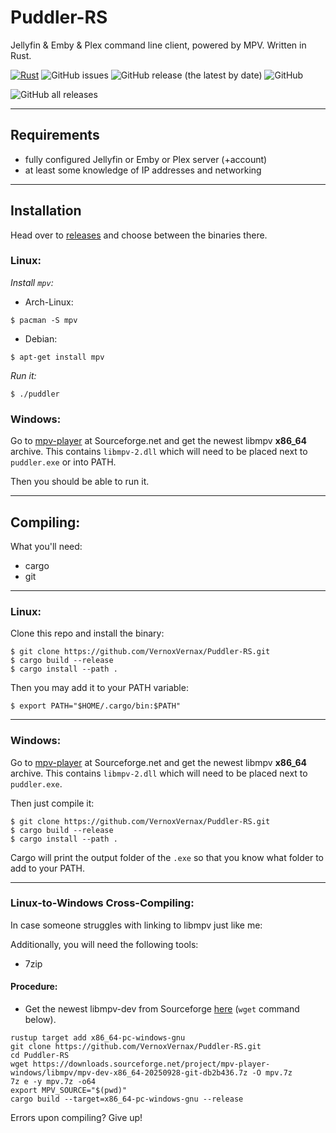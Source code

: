 # Puddler-RS

Jellyfin & Emby & Plex command line client, powered by MPV. Written in Rust.

[![Rust](https://github.com/Vernoxvernax/Puddler-RS/actions/workflows/release-builds.yml/badge.svg)](https://github.com/Vernoxvernax/Puddler-RS/actions/workflows/release-builds.yml)
![GitHub issues](https://img.shields.io/github/issues/Vernoxvernax/Puddler-RS)
![GitHub release (the latest by date)](https://img.shields.io/github/v/release/Vernoxvernax/Puddler-RS)
![GitHub](https://img.shields.io/github/license/Vernoxvernax/Puddler-RS)

![GitHub all releases](https://img.shields.io/github/downloads/Vernoxvernax/Puddler-RS/total)

___

## Requirements

* fully configured Jellyfin or Emby or Plex server (+account)
* at least some knowledge of IP addresses and networking

___

## Installation

Head over to [releases](https://github.com/VernoxVernax/Puddler-RS/releases) and choose between the binaries there.

### Linux:

*Install `mpv`:*

+ Arch-Linux:
```
$ pacman -S mpv
```
+ Debian:
```
$ apt-get install mpv
```

*Run it:*
```
$ ./puddler
```

### Windows:

Go to [mpv-player](https://sourceforge.net/projects/mpv-player-windows/files/libmpv/) at Sourceforge.net and get the newest libmpv **x86_64** archive. This contains `libmpv-2.dll` which will need to be placed next to `puddler.exe` or into PATH.

Then you should be able to run it.

___

## Compiling:

What you'll need:

* cargo
* git

___

### Linux:

Clone this repo and install the binary:
```
$ git clone https://github.com/VernoxVernax/Puddler-RS.git
$ cargo build --release
$ cargo install --path .
```
Then you may add it to your PATH variable:
```
$ export PATH="$HOME/.cargo/bin:$PATH"
```

___

### Windows:

Go to [mpv-player](https://sourceforge.net/projects/mpv-player-windows/files/libmpv/) at Sourceforge.net and get the newest libmpv **x86_64** archive. This contains `libmpv-2.dll` which will need to be placed next to `puddler.exe`.

Then just compile it:
```
$ git clone https://github.com/VernoxVernax/Puddler-RS.git
$ cargo build --release
$ cargo install --path .
```

Cargo will print the output folder of the `.exe` so that you know what folder to add to your PATH.

___

### Linux-to-Windows Cross-Compiling:

In case someone struggles with linking to libmpv just like me:

Additionally, you will need the following tools:
+ 7zip

#### **Procedure:**

+ Get the newest libmpv-dev from Sourceforge [here](https://sourceforge.net/projects/mpv-player-windows/files/libmpv/) (`wget` command below).

```
rustup target add x86_64-pc-windows-gnu
git clone https://github.com/VernoxVernax/Puddler-RS.git
cd Puddler-RS
wget https://downloads.sourceforge.net/project/mpv-player-windows/libmpv/mpv-dev-x86_64-20250928-git-db2b436.7z -O mpv.7z
7z e -y mpv.7z -o64
export MPV_SOURCE="$(pwd)"
cargo build --target=x86_64-pc-windows-gnu --release
```

Errors upon compiling? Give up!
